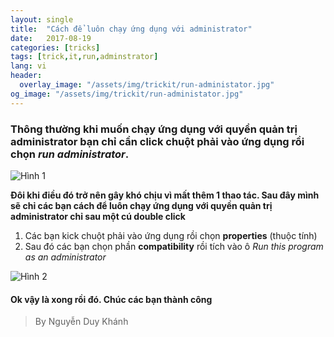 ```yaml
---
layout: single
title:  "Cách để luôn chạy ứng dụng với administrator"
date:   2017-08-19
categories: [tricks]
tags: [trick,it,run,adminstrator]
lang: vi
header:
  overlay_image: "/assets/img/trickit/run-administator.jpg"
og_image: "/assets/img/trickit/run-administator.jpg"
---
```

### Thông thường khi muốn chạy ứng dụng với quyền quản trị **administrator** bạn chỉ cần click chuột phải vào ứng dụng rồi chọn **_run administrator_**.

![Hình 1](/assets/img/trickit/run-administator2.png)

**Đôi khi điều đó trở nên gây khó chịu vì mất thêm 1 thao tác. Sau đây mình sẽ chỉ các bạn cách để luôn chạy ứng dụng với quyền quản trị administrator chỉ sau một cú double click**

1. Các bạn kick chuột phải vào ứng dụng rồi chọn **properties** (thuộc tính)
2. Sau đó các bạn chọn phần **compatibility** rồi tích vào ô _Run this program as an administrator_

![Hình 2](/assets/img/trickit/run-administator3.png)

#### Ok vậy là xong rồi đó. Chúc các bạn thành công
>By Nguyễn Duy Khánh


